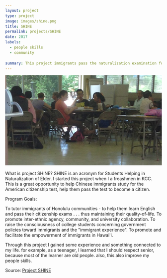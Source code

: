 ```yaml
---
layout: project
type: project
image: images/shine.png
title: SHINE
permalink: projects/SHINE
date: 2017
labels:
  - people skills
  - community
  
summary: This project immigrants pass the naturalization examination for U.S. citizenship.
---
```


<img class="ui medium right floated rounded image" src="../images/SHINE.png">

What is project SHINE? SHINE is an acronym for Students Helping in Naturalization of Elder. I started this project when I
 a freashmen in KCC. This is a great opportunity to help Chinese immigrants study for the American citizenship test, help them pass the test to become a citizen. 
 
Program Goals:

To tutor immigrants of Honolulu communities - to help them learn English and pass their citizenship exams . . . thus maintaining their quality-of-life.
To promote inter-ethnic agency, community, and university collaboration.
To raise the consciousness of college students concerning government policies toward immigrants and the "immigrant experience".
To promote and facilitate the empowerment of immigrants in Hawai'i.

Through this project I gained some experience and something connected to my life. for example, as a teenager, I learned that I
should respect senior, because most of the learner are old people. also, this also improve my people skills.
 
Source: <a href="https://www.chaminade.edu/service-learning/project-shine"><i class="large github icon"></i>Project SHINE</a>
